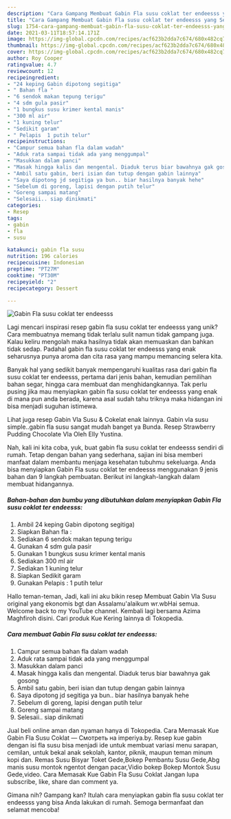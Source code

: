 ```yaml
---
description: "Cara Gampang Membuat Gabin Fla susu coklat ter endeesss yang Sempurna"
title: "Cara Gampang Membuat Gabin Fla susu coklat ter endeesss yang Sempurna"
slug: 1754-cara-gampang-membuat-gabin-fla-susu-coklat-ter-endeesss-yang-sempurna
date: 2021-03-11T18:57:14.171Z
image: https://img-global.cpcdn.com/recipes/acf623b2dda7c674/680x482cq70/gabin-fla-susu-coklat-ter-endeesss-foto-resep-utama.jpg
thumbnail: https://img-global.cpcdn.com/recipes/acf623b2dda7c674/680x482cq70/gabin-fla-susu-coklat-ter-endeesss-foto-resep-utama.jpg
cover: https://img-global.cpcdn.com/recipes/acf623b2dda7c674/680x482cq70/gabin-fla-susu-coklat-ter-endeesss-foto-resep-utama.jpg
author: Roy Cooper
ratingvalue: 4.7
reviewcount: 12
recipeingredient:
- "24 keping Gabin dipotong segitiga"
- " Bahan fla "
- "6 sendok makan tepung terigu"
- "4 sdm gula pasir"
- "1 bungkus susu krimer kental manis"
- "300 ml air"
- "1 kuning telur"
- "Sedikit garam"
- " Pelapis  1 putih telur"
recipeinstructions:
- "Campur semua bahan fla dalam wadah"
- "Aduk rata sampai tidak ada yang menggumpal"
- "Masukkan dalam panci"
- "Masak hingga kalis dan mengental. Diaduk terus biar bawahnya gak gosong"
- "Ambil satu gabin, beri isian dan tutup dengan gabin lainnya"
- "Saya dipotong jd segitiga ya bun.. biar hasilnya banyak hehe"
- "Sebelum di goreng, lapisi dengan putih telur"
- "Goreng sampai matang"
- "Selesaii.. siap dinikmati"
categories:
- Resep
tags:
- gabin
- fla
- susu

katakunci: gabin fla susu 
nutrition: 196 calories
recipecuisine: Indonesian
preptime: "PT27M"
cooktime: "PT30M"
recipeyield: "2"
recipecategory: Dessert

---
```



![Gabin Fla susu coklat ter endeesss](https://img-global.cpcdn.com/recipes/acf623b2dda7c674/680x482cq70/gabin-fla-susu-coklat-ter-endeesss-foto-resep-utama.jpg)

Lagi mencari inspirasi resep gabin fla susu coklat ter endeesss yang unik? Cara membuatnya memang tidak terlalu sulit namun tidak gampang juga. Kalau keliru mengolah maka hasilnya tidak akan memuaskan dan bahkan tidak sedap. Padahal gabin fla susu coklat ter endeesss yang enak seharusnya punya aroma dan cita rasa yang mampu memancing selera kita.

Banyak hal yang sedikit banyak mempengaruhi kualitas rasa dari gabin fla susu coklat ter endeesss, pertama dari jenis bahan, kemudian pemilihan bahan segar, hingga cara membuat dan menghidangkannya. Tak perlu pusing jika mau menyiapkan gabin fla susu coklat ter endeesss yang enak di mana pun anda berada, karena asal sudah tahu triknya maka hidangan ini bisa menjadi suguhan istimewa.

Lihat juga resep Gabin Vla Susu &amp; Cokelat enak lainnya. Gabin vla susu simple..gabin fla susu sangat mudah banget ya Bunda. Resep Strawberry Pudding Chocolate Vla Oleh Elly Yustina.


Nah, kali ini kita coba, yuk, buat gabin fla susu coklat ter endeesss sendiri di rumah. Tetap dengan bahan yang sederhana, sajian ini bisa memberi manfaat dalam membantu menjaga kesehatan tubuhmu sekeluarga. Anda bisa menyiapkan Gabin Fla susu coklat ter endeesss menggunakan 9 jenis bahan dan 9 langkah pembuatan. Berikut ini langkah-langkah dalam membuat hidangannya.

<!--inarticleads1-->

##### Bahan-bahan dan bumbu yang dibutuhkan dalam menyiapkan Gabin Fla susu coklat ter endeesss:

1. Ambil 24 keping Gabin dipotong segitiga)
1. Siapkan  Bahan fla :
1. Sediakan 6 sendok makan tepung terigu
1. Gunakan 4 sdm gula pasir
1. Gunakan 1 bungkus susu krimer kental manis
1. Sediakan 300 ml air
1. Sediakan 1 kuning telur
1. Siapkan Sedikit garam
1. Gunakan  Pelapis : 1 putih telur


Hallo teman-teman, Jadi, kali ini aku bikin resep Membuat Gabin Vla Susu original yang ekonomis bgt dan Assalamu&#39;alaikum wr.wbHai semua. Welcome back to my YouTube channel. Kembali lagi bersama Azima Maghfiroh disini. Cari produk Kue Kering lainnya di Tokopedia. 

<!--inarticleads2-->

##### Cara membuat Gabin Fla susu coklat ter endeesss:

1. Campur semua bahan fla dalam wadah
1. Aduk rata sampai tidak ada yang menggumpal
1. Masukkan dalam panci
1. Masak hingga kalis dan mengental. Diaduk terus biar bawahnya gak gosong
1. Ambil satu gabin, beri isian dan tutup dengan gabin lainnya
1. Saya dipotong jd segitiga ya bun.. biar hasilnya banyak hehe
1. Sebelum di goreng, lapisi dengan putih telur
1. Goreng sampai matang
1. Selesaii.. siap dinikmati


Jual beli online aman dan nyaman hanya di Tokopedia. Cara Memasak Kue Gabin Fla Susu Coklat — Смотреть на imperiya.by. Resep kue gabin dengan isi fla susu bisa menjadi ide untuk membuat variasi menu sarapan, cemilan, untuk bekal anak sekolah, kantor, piknik, maupun teman minum kopi dan. Remas Susu Bisyar Toket Gede,Bokep Pembantu Susu Gede,Abg manis susu montok ngentot dengan pacar,Vidio bokep Bokep Montok Susu Gede,video. Cara Memasak Kue Gabin Fla Susu Coklat Jangan lupa subscribe, like, share dan comment ya. 

Gimana nih? Gampang kan? Itulah cara menyiapkan gabin fla susu coklat ter endeesss yang bisa Anda lakukan di rumah. Semoga bermanfaat dan selamat mencoba!
